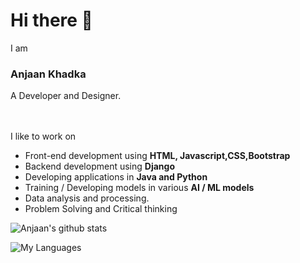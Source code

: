 # Hi there 👋

I am

### Anjaan Khadka

A Developer and Designer.<br><br><br>

I like to work on

- Front-end development using **HTML, Javascript,CSS,Bootstrap**
- Backend development using **Django**
- Developing applications in **Java and Python**
- Training / Developing models in various **AI / ML models**
- Data analysis and processing.
- Problem Solving and Critical thinking

![Anjaan's github stats](https://github-readme-stats.vercel.app/api?username=AnjaanKhadka&show_icons=true&theme=tokyonight&custom_title=My+Github+stats+in+a+nutshell)

![My Languages](https://github-readme-stats.vercel.app/api/top-langs/?username=AnjaanKhadka&hide=css,html&layout=compact&theme=tokyonight&custom_title=My+Prefered+Languages)